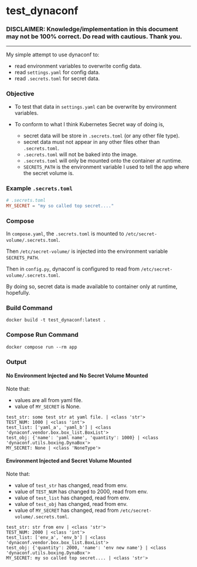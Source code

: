 # test_dynaconf

### DISCLAIMER: Knowledge/implementation in this document may not be 100% correct. Do read with cautious. Thank you.

---

My simple attempt to use dynaconf to:

- read environment variables to overwrite config data.
- read `settings.yaml` for config data.
- read `.secrets.toml` for secret data.

### Objective

- To test that data in `settings.yaml` can be overwrite by environment variables.

- To conform to what I think Kubernetes Secret way of doing is,
  - secret data will be store in `.secrets.toml` (or any other file type).
  - secret data must not appear in any other files other than `.secrets.toml`.
  - `.secrets.toml` will not be baked into the image.
  - `.secrets.toml` will only be mounted onto the container at runtime.
  - `SECRETS_PATH` is the environment variable I used to tell the app where the secret volume is.

### Example `.secrets.toml`

```toml
# .secrets.toml
MY_SECRET = "my so called top secret...."
```

### Compose

In `compose.yaml`, the `.secrets.toml` is mounted to `/etc/secret-volume/.secrets.toml`.

Then `/etc/secret-volume/` is injected into the environment variable `SECRETS_PATH`.

Then in `config.py`, dynaconf is configured to read from `/etc/secret-volume/.secrets.toml`.

By doing so, secret data is made available to container only at runtime, hopefully.

### Build Command

```
docker build -t test_dynaconf:latest .
```

### Compose Run Command

```
docker compose run --rm app
```

### Output

#### No Environment Injected and No Secret Volume Mounted

Note that:

- values are all from yaml file.
- value of `MY_SECRET` is None.

```
test_str: some test str at yaml file. | <class 'str'>
TEST_NUM: 1000 | <class 'int'>
test_list: ['yaml_a', 'yaml_b'] | <class 'dynaconf.vendor.box.box_list.BoxList'>
test_obj: {'name': 'yaml name', 'quantity': 1000} | <class 'dynaconf.utils.boxing.DynaBox'>
MY_SECRET: None | <class 'NoneType'>
```

#### Environment Injected and Secret Volume Mounted

Note that:

- value of `test_str` has changed, read from env.
- value of `TEST_NUM` has changed to 2000, read from env.
- value of `test_list` has changed, read from env.
- value of `test_obj` has changed, read from env.
- value of `MY_SECRET` has changed, read from `/etc/secret-volume/.secrets.toml`.

```
test_str: str from env | <class 'str'>
TEST_NUM: 2000 | <class 'int'>
test_list: ['env_a', 'env_b'] | <class 'dynaconf.vendor.box.box_list.BoxList'>
test_obj: {'quantity': 2000, 'name': 'env new name'} | <class 'dynaconf.utils.boxing.DynaBox'>
MY_SECRET: my so called top secret.... | <class 'str'>
```
